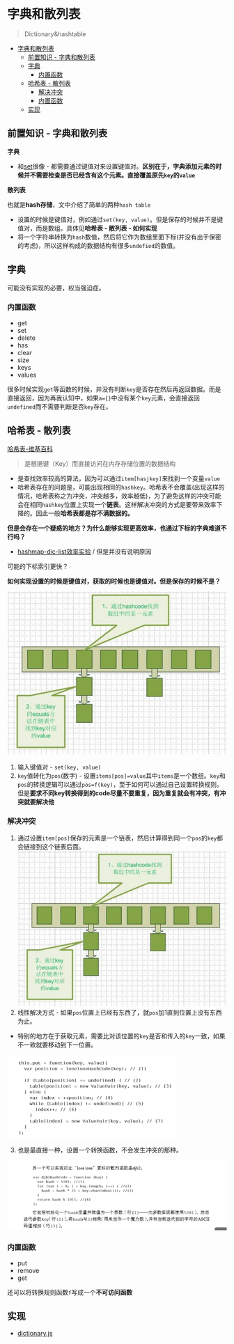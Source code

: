 # 字典和散列表
> Dictionary&hashtable

<!-- TOC -->

- [字典和散列表](#字典和散列表)
  - [前置知识 - 字典和散列表](#前置知识---字典和散列表)
  - [字典](#字典)
    - [内置函数](#内置函数)
  - [哈希表 - 散列表](#哈希表---散列表)
    - [解决冲突](#解决冲突)
    - [内置函数](#内置函数-1)
  - [实现](#实现)

<!-- /TOC -->

## 前置知识 - 字典和散列表

**字典**

* 和[set](https://github.com/JiangWeixian/JS-Books/blob/master/JS%E6%95%B0%E6%8D%AE%E7%BB%93%E6%9E%84%E4%B8%8E%E7%AE%97%E6%B3%95/%E9%9B%86%E5%90%88/%E9%9B%86%E5%90%88.md)很像 - 都需要通过键值对来设置键值对。**区别在于，字典添加元素的时候并不需要检查是否已经含有这个元素。直接覆盖原先`key`的`value`**

**散列表**

也就是**hash存储**，文中介绍了简单的两种`hash table`

* 设置的时候是键值对，例如通过`set(key, value)`。但是保存的时候并不是键值对，而是数组。具体见**哈希表 - 散列表 - 如何实现**
* 将一个字符串转换为`hash`数值，然后将它作为数组里面下标(并没有出于保密的考虑)，所以这样构成的数据结构有很多`undefied`的数值。

## 字典

可能没有实现的必要，权当强迫症。

### 内置函数

* get
* set
* delete
* has
* clear
* size
* keys
* values

很多时候实现`get`等函数的时候，并没有判断`key`是否存在然后再返回数据。而是直接返回，因为再我认知中，如果`a={}`中没有某个`key`元素，会直接返回`undefined`而不需要判断是否`key`存在。

## 哈希表 - 散列表

[哈希表-维基百科](https://zh.wikipedia.org/wiki/%E5%93%88%E5%B8%8C%E8%A1%A8)

> 是根据键（Key）而直接访问在内存存储位置的数据结构

* 是查找效率较高的算法，因为可以通过`item[hasjkey]`来找到一个变量`value`
* 哈希表存在的问题是，可能出现相同的`hashkey`。哈希表不会覆盖(出现这样的情况，哈希表称之为冲突，冲突越多，效率越低)，为了避免这样的冲突可能会在相同`hashkey`位置上实现一个**链表**。这样解决冲突的方式是要带来效率下降的。因此一般**哈希表都是存不满数据的。**

**但是会存在一个疑惑的地方？为什么能够实现更高效率，也通过下标的字典难道不行吗？**

* [hashmap-dic-list效率实验](https://www.cnblogs.com/zery/p/3413407.html) / 但是并没有说明原因

可能的下标索引更快？

**如何实现设置的时候是键值对，获取的时候也是键值对。但是保存的时候不是？**

![哈希表示例](https://raw.githubusercontent.com/JiangWeixian/JS-Books/master/JS%E6%95%B0%E6%8D%AE%E7%BB%93%E6%9E%84%E4%B8%8E%E7%AE%97%E6%B3%95/%E5%AD%97%E5%85%B8%E5%92%8C%E6%95%A3%E5%88%97%E8%A1%A8/img/hashmap.jpg)

1. 输入键值对 - `set(key, value)`
2. `key`值转化为`pos`(数字) - 设置`items[pos]=value`其中`items`是一个数组。`key`和`pos`的转换逻辑可以通过`pos=f(key)`，至于如何可以通过自己设置转换规则。但是**要求不同key转换得到的code尽量不要重复，因为重复就会有冲突，有冲突就要解决他**

### 解决冲突

1. 通过设置`item[pos]`保存的元素是一个链表，然后计算得到同一个`pos`的`key`都会链接到这个链表后面。
  ![哈希表示例](https://raw.githubusercontent.com/JiangWeixian/JS-Books/master/JS%E6%95%B0%E6%8D%AE%E7%BB%93%E6%9E%84%E4%B8%8E%E7%AE%97%E6%B3%95/%E5%AD%97%E5%85%B8%E5%92%8C%E6%95%A3%E5%88%97%E8%A1%A8/img/hashmap.jpg)
2. 线性解决方式 - 如果`pos`位置上已经有东西了，就`pos`加1直到位置上没有东西为止。
  * 特别的地方在于获取元素，需要比对该位置的`key`是否和传入的`key`一致，如果不一致就要移动到下一位置。

  ![lineput](https://raw.githubusercontent.com/JiangWeixian/JS-Books/master/JS%E6%95%B0%E6%8D%AE%E7%BB%93%E6%9E%84%E4%B8%8E%E7%AE%97%E6%B3%95/%E5%AD%97%E5%85%B8%E5%92%8C%E6%95%A3%E5%88%97%E8%A1%A8/img/line%5But.PNG)

3. 也是最直接一种，设置一个转换函数，不会发生冲突的那种。

  ![djb2](https://raw.githubusercontent.com/JiangWeixian/JS-Books/master/JS%E6%95%B0%E6%8D%AE%E7%BB%93%E6%9E%84%E4%B8%8E%E7%AE%97%E6%B3%95/%E5%AD%97%E5%85%B8%E5%92%8C%E6%95%A3%E5%88%97%E8%A1%A8/img/djb2.PNG)


### 内置函数

* put
* remove
* get

还可以将转换规则函数`f`写成一个**不可访问函数**

## 实现

* [dictionary.js](https://github.com/JiangWeixian/JS-Books/blob/master/JS%E6%95%B0%E6%8D%AE%E7%BB%93%E6%9E%84%E4%B8%8E%E7%AE%97%E6%B3%95/%E5%AD%97%E5%85%B8%E5%92%8C%E6%95%A3%E5%88%97%E8%A1%A8/dictionary.js)

